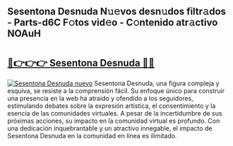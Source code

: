 ## Sesentona Desnuda N𝚞𝚎vos desn𝚞dos filtr𝚊dos - Parts-d6C F𝚘tos vid𝚎o - C𝚘ntenido atr𝚊ctivo NOAuH

# <h2><a href="http://mb8nqsj.tromn.icu/?c=Sesentona+Desnuda">🔗👉👉👉 Sesentona Desnuda 🔗🔗</a></h2>

[![Sesentona Desnuda nuevo](https://i.imgur.com/pEAQMta.gif)](http://mb8nqsj.tromn.icu/?c=Sesentona+Desnuda)
Sesentona Desnuda, una figura compleja y esquiva, se resiste a la comprensión fácil. Su enfoque único para construir una presencia en la web ha atraído y ofendido a los seguidores, estimulando debates sobre la expresión artística, el consentimiento y la esencia de las comunidades virtuales. A pesar de la incertidumbre de sus próximas acciones, su impacto en la comunidad virtual es profundo. Con una dedicación inquebrantable y un atractivo innegable, el impacto de Sesentona Desnuda en la comunidad en línea es ilimitado.
